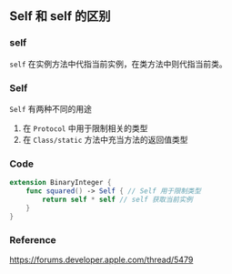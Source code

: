 ## Self 和 self 的区别

### self

`self` 在实例方法中代指当前实例，在类方法中则代指当前类。



### Self

`Self` 有两种不同的用途

1. 在 `Protocol` 中用于限制相关的类型
2. 在 `Class/static` 方法中充当方法的返回值类型



### Code

```swift
extension BinaryInteger {
    func squared() -> Self { // Self 用于限制类型
        return self * self // self 获取当前实例
    }
}
```



### Reference

https://forums.developer.apple.com/thread/5479
